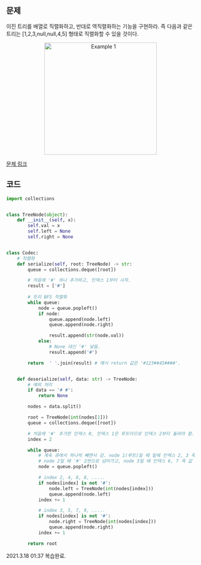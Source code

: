 ## 문제

이진 트리를 배열로 직렬화하고, 반대로 역직렬화하는 기능을 구현하라. 즉 다음과 같은 트리는 [1,2,3,null,null,4,5] 형태로 직렬화할 수 있을 것이다. 

<p align="center">
<img width="300"src="https://assets.leetcode.com/uploads/2020/09/15/serdeser.jpg" alt="Example 1">
</p>

<a href="https://leetcode.com/problems/serialize-and-deserialize-binary-tree/" target="_blank">문제 링크</a>

## 코드

```python
import collections


class TreeNode(object):
    def __init__(self, x):
        self.val = x
        self.left = None
        self.right = None


class Codec:
    # 직렬화
    def serialize(self, root: TreeNode) -> str:
        queue = collections.deque([root])

        # 처음에 '#' 하나 추가하고, 인덱스 1부터 시작.
        result = ['#'] 
        
        # 트리 BFS 직렬화
        while queue:
            node = queue.popleft()
            if node:
                queue.append(node.left)
                queue.append(node.right)

                result.append(str(node.val))
            else:
                # None 대신 '#' 넣음.
                result.append('#')

        return  ' '.join(result) # 예시 return 값은 '#123##45####'. 


    def deserialize(self, data: str) -> TreeNode:
        # 예외 처리
        if data == '# #':
            return None

        nodes = data.split()

        root = TreeNode(int(nodes[1]))
        queue = collections.deque([root])

        # 처음에 '#' 추가한 인덱스 0, 인덱스 1은 루트이므로 인덱스 2부터 돌려야 함.
        index = 2

        while queue:
            # 계속 큐에서 하나씩 빼면서 감. node 1(루트)일 때 밑에 인덱스 2, 3 즉 값도 2, 3이고,
            # node 2일 때 '#' 2번으로 넘어가고, node 3일 때 인덱스 6, 7 즉 값 4, 5가 왼쪽으로 들어감
            node = queue.popleft()

            # index 2, 4, 6, 8, .....
            if nodes[index] is not '#':
                node.left = TreeNode(int(nodes[index]))
                queue.append(node.left)
            index += 1

            # index 3, 5, 7, 9, .....
            if nodes[index] is not '#':
                node.right = TreeNode(int(nodes[index]))
                queue.append(node.right)
            index += 1

        return root
```

2021.3.18 01:37 복습완료.